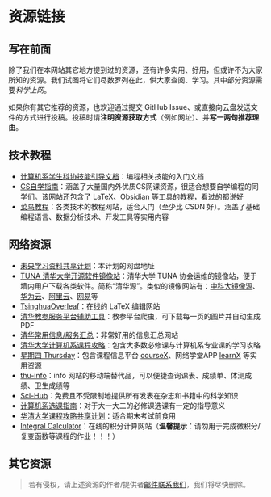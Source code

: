 # 资源链接

## 写在前面

除了我们在本网站其它地方提到过的资源，还有许多实用、好用，但或许不为大家所知的资源。我们试图将它们尽数罗列在此，供大家查阅、学习。其中部分资源需要*科学上网*。

如果你有其它推荐的资源，也欢迎通过提交 GitHub Issue、或直接向云盘发送文件的方式进行投稿。投稿时请**注明资源获取方式**（例如网址）、并**写一两句推荐理由**。

## 技术教程
* [计算机系学生科协技能引导文档](https://docs.net9.org/)：编程相关技能的入门文档
* [CS自学指南](https://csdiy.wiki/)：涵盖了大量国内外优质CS网课资源，很适合想要自学编程的同学们。该网站还包含了 LaTeX、Obsidian 等工具的教程，看过的都说好
* [菜鸟教程](https://www.runoob.com/)：各类技术的教程网站，适合入门（至少比 CSDN 好）。涵盖了基础编程语言、数据分析技术、开发工具等实用内容

## 网络资源

* [未央学习资料共享计划](https://cloud.tsinghua.edu.cn/d/8fdcc35dcc3b441c8c25/)：本计划的网盘地址
* [TUNA 清华大学开源软件镜像站](https://mirrors.tuna.tsinghua.edu.cn/)：清华大学 TUNA 协会运维的镜像站，便于墙内用户下载各类软件。简称“清华源”。类似的镜像网站有：[中科大镜像源](https://mirrors.ustc.edu.cn/)、[华为云](https://mirrors.huaweicloud.com/home)、[阿里云](https://developer.aliyun.com/mirror/)、[网易](https://mirrors.163.com/)等
* [TsinghuaOverleaf](https://overleaf.tsinghua.edu.cn/)：在线的 LaTeX 编辑网站
* [清华教参服务平台辅助工具](https://github.com/libthu/reserves-lib-tsinghua-downloader)：教参平台爬虫，可下载每一页的图片并自动生成 PDF
* [清华常用信息/服务汇总](https://thu.services/)：非常好用的信息汇总网站
* [清华大学计算机系课程攻略](https://github.com/PKUanonym/REKCARC-TSC-UHT)：包含大多数必修课与计算机系专业课的学习攻略
* [星期四 Thursday](https://tsinghua.app/)：包含课程信息平台 [courseX](https://tsinghua.app/courses)、网络学堂APP [learnX](https://tsinghua.app/learn) 等实用资源
* [thu-info](https://github.com/thu-info-community/thu-info-app)：info 网站的移动端替代品，可以便捷查询课表、成绩单、体测成绩、卫生成绩等
* [Sci-Hub](https://sci-hub.se/)：免费且不受限制地提供所有发表在杂志和书籍中的科学知识
* [计算机系选课指南](https://docs.qq.com/doc/DQ3JpWnBkSGNTZnVC)：对于大一大二的必修课选课有一定的指导意义
* [华清大学课程攻略共享计划](https://in.closed.social:9443/pastExam/)：适合期末考试前食用
* [Integral Calculator](https://www.integral-calculator.com/)：在线的积分计算网站（**温馨提示**：请勿用于完成微积分/复变函数等课程的作业！！！）

## 其它资源

> 若有侵权，请上述资源的作者/提供者[邮件联系我们](mailto:shenzhiy21@mails.tsinghua.edu.cn)，我们将尽快删除。